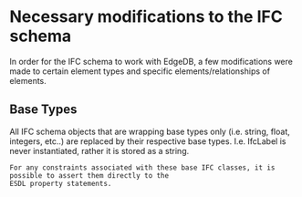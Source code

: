 # Necessary modifications to the IFC schema

In order for the IFC schema to work with EdgeDB, a few modifications were made to certain element types and 
specific elements/relationships of elements. 

## Base Types

All IFC schema objects that are wrapping base types only (i.e. string, float, integers, etc..) are replaced by their
respective base types. I.e. IfcLabel is never instantiated, rather it is stored as a string. 


```{note}
For any constraints associated with these base IFC classes, it is possible to assert them directly to the 
ESDL property statements.   
```




